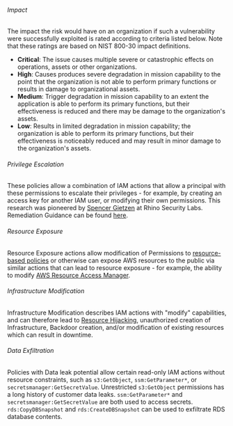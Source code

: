 
<div id="definition-impact"><h6>Impact</h6></div>

The impact the risk would have on an organization if such a vulnerability were successfully exploited is rated according to criteria listed below. Note that these ratings are based on NIST 800-30 impact definitions.

* **Critical**: The issue causes multiple severe or catastrophic effects on operations, assets or other organizations.
* **High**: Causes produces severe degradation in mission capability to the point that the organization is not able to perform primary functions or results in damage to organizational assets.
* **Medium**: Trigger degradation in mission capability to an extent the application is able to perform its primary functions, but their effectiveness is reduced and there may be damage to the organization's assets.
* **Low**: Results in limited degradation in mission capability; the organization is able to perform its primary functions, but their effectiveness is noticeably reduced and may result in minor damage to the organization's assets.


<div id="definition-privilege-escalation"><h6>Privilege Escalation</h6></div>

These policies allow a combination of IAM actions that allow a principal with these permissions to escalate their privileges - for example, by creating an access key for another IAM user, or modifying their own permissions. This research was pioneered by [Spencer Gietzen](https://twitter.com/SpenGietz) at Rhino Security Labs. Remediation Guidance can be found [here](https://rhinosecuritylabs.com/aws/aws-privilege-escalation-methods-mitigation/).


<div id="definition-resource-exposure"><h6>Resource Exposure</h6></div>

Resource Exposure actions allow modification of Permissions to [resource-based policies](https://docs.aws.amazon.com/IAM/latest/UserGuide/access_policies_identity-vs-resource.html) or otherwise can expose AWS resources to the public via similar actions that can lead to resource exposure - for example, the ability to modify [AWS Resource Access Manager](https://docs.aws.amazon.com/ram/latest/userguide/what-is.html).


<div id="definition-infrastructure-modification"><h6>Infrastructure Modification</h6></div>

Infrastructure Modification describes IAM actions with "modify" capabilities, and can therefore lead to [Resource Hijacking](https://attack.mitre.org/techniques/T1496/), unauthorized creation of Infrastructure, Backdoor creation, and/or modification of existing resources which can result in downtime.

<div id="definition-data-exfiltration"><h6>Data Exfiltration</h6></div>

Policies with Data leak potential allow certain read-only IAM actions without resource constraints, such as `s3:GetObject`, `ssm:GetParameter*`, or `secretsmanager:GetSecretValue`. Unrestricted `s3:GetObject` permissions has a long history of customer data leaks. `ssm:GetParameter*` and `secretsmanager:GetSecretValue` are both used to access secrets. `rds:CopyDBSnapshot` and `rds:CreateDBSnapshot` can be used to exfiltrate RDS database contents.
